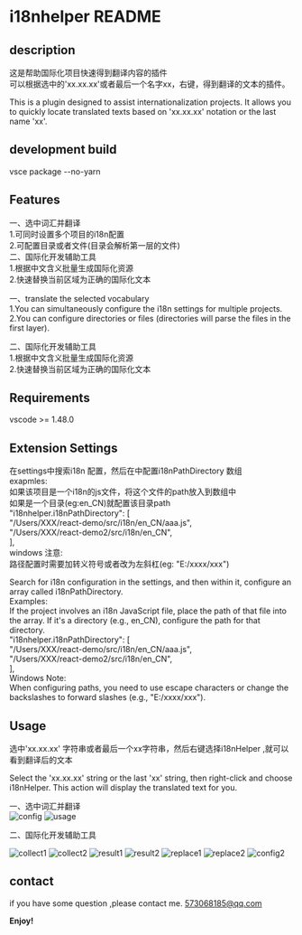 # i18nhelper README

## description

这是帮助国际化项目快速得到翻译内容的插件<br>
可以根据选中的'xx.xx.xx'或者最后一个名字xx，右键，得到翻译的文本的插件。

This is a plugin designed to assist internationalization projects. It allows you to quickly locate translated texts based on 'xx.xx.xx' notation or the last name 'xx'.
## development build

vsce package --no-yarn

## Features

一、选中词汇并翻译<br>
1.可同时设置多个项目的i18n配置<br>
2.可配置目录或者文件(目录会解析第一层的文件)<br>
二、国际化开发辅助工具<br>
1.根据中文含义批量生成国际化资源<br>
2.快速替换当前区域为正确的国际化文本<br>

一、translate the selected vocabulary<br>
1.You can simultaneously configure the i18n settings for multiple projects.<br>
2.You can configure directories or files (directories will parse the files in the first layer).<br>

二、国际化开发辅助工具<br>
1.根据中文含义批量生成国际化资源<br>
2.快速替换当前区域为正确的国际化文本<br>


## Requirements

vscode >= 1.48.0

## Extension Settings

在settings中搜索i18n 配置，然后在中配置i18nPathDirectory 数组 <br>
exapmles:<br>
如果该项目是一个i18n的js文件，将这个文件的path放入到数组中<br>
如果是一个目录(eg:en_CN)就配置该目录path<br>
"i18nhelper.i18nPathDirectory": [<br>
    "/Users/XXX/react-demo/src/i18n/en_CN/aaa.js",<br>
    "/Users/XXX/react-demo2/src/i18n/en_CN",<br>
],<br>
windows 注意:<br>
路径配置时需要加转义符号或者改为左斜杠(eg: "E:/xxxx/xxx")<br>

Search for i18n configuration in the settings, and then within it, configure an array called i18nPathDirectory.<br>
Examples:<br>
If the project involves an i18n JavaScript file, place the path of that file into the array.
If it's a directory (e.g., en_CN), configure the path for that directory.<br>
"i18nhelper.i18nPathDirectory": [<br>
    "/Users/XXX/react-demo/src/i18n/en_CN/aaa.js",<br>
    "/Users/XXX/react-demo2/src/i18n/en_CN",<br>
],<br>
Windows Note: <br>
When configuring paths, you need to use escape characters or change the backslashes to forward slashes (e.g., "E:/xxxx/xxx"). <br>


## Usage

选中'xx.xx.xx' 字符串或者最后一个xx字符串，然后右键选择i18nHelper ,就可以看到翻译后的文本

Select the 'xx.xx.xx' string or the last 'xx' string, then right-click and choose i18nHelper. This action will display the translated text for you.

一、选中词汇并翻译<br>
![config](images/config.png)
![usage](images/usage.png)

二、国际化开发辅助工具<br>

![collect1](images/collect1.png)
![collect2](images/collect2.png)
![result1](images/result1.png)
![result2](images/result2.png)
![replace1](images/replace1.png)
![replace2](images/replace2.png)
![config2](images/config2.png)

## contact

if you have some question ,please contact me.
573068185@qq.com




**Enjoy!**
